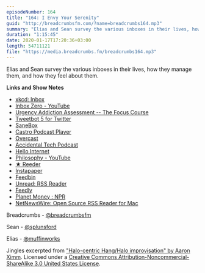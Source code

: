 ```yaml
---
episodeNumber: 164
title: "164: I Envy Your Serenity"
guid: "http://breadcrumbsfm.com/?name=breadcrumbs164.mp3"
summary: "Elias and Sean survey the various inboxes in their lives, how they manage them, and how they feel about them."
duration: "1:15:45"
date: 2020-01-17T17:20:36+03:00
length: 54711121
file: "https://media.breadcrumbs.fm/breadcrumbs164.mp3"
---
```

Elias and Sean survey the various inboxes in their lives, how they manage them, and how they feel about them.

**Links and Show Notes**
- [xkcd: Inbox](https://xkcd.com/2181/)
- [Inbox Zero - YouTube](https://www.youtube.com/watch?v=z9UjeTMb3Yk)
- [Urgency Addiction Assessment -- The Focus Course](https://thefocuscourse.com/urgency-quiz/)
- [Tweetbot 5 for Twitter](https://apps.apple.com/us/app/tweetbot-5-for-twitter/id1018355599?uo=4)
- [SaneBox](https://www.sanebox.com/)
- [Castro Podcast Player](https://apps.apple.com/us/app/castro-podcast-player/id1080840241?uo=4)
- [Overcast](https://apps.apple.com/us/app/overcast/id888422857?uo=4)
- [Accidental Tech Podcast](https://atp.fm/)
- [Hello Internet](http://www.hellointernet.fm/)
- [Philosophy - YouTube](https://www.youtube.com/playlist?list=PL8dPuuaLjXtNgK6MZucdYldNkMybYIHKR)
- [★ Reeder](https://www.reederapp.com/)
- [Instapaper](https://www.instapaper.com/)
- [Feedbin](https://feedbin.com/)
- [Unread: RSS Reader](https://apps.apple.com/us/app/unread-rss-reader/id1252376153?uo=4)
- [Feedly](https://feedly.com/)
- [Planet Money : NPR](https://www.npr.org/podcasts/510289/planet-money)
- [NetNewsWire: Open Source RSS Reader for Mac](https://ranchero.com/netnewswire/)

Breadcrumbs - [@breadcrumbsfm](https://twitter.com/breadcrumbsfm)

Sean - [@splunsford](https://twitter.com/splunsford)

Elias - [@muffinworks](https://twitter.com/muffinworks)

Jingles excerpted from ["Halo-centric Hang/Halo improvisation" by Aaron Ximm](http://freemusicarchive.org/music/aaron_ximm/handpans_and_the_hang/). Licensed under a [Creative Commons Attribution-Noncommercial-ShareAlike 3.0 United States License](http://creativecommons.org/licenses/by-nc-sa/3.0/us/).